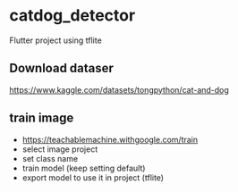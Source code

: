 # catdog_detector

Flutter project using tflite

## Download dataser

https://www.kaggle.com/datasets/tongpython/cat-and-dog


## train image

- https://teachablemachine.withgoogle.com/train
- select image project
- set class name
- train model (keep setting default)
- export model to use it in project (tflite)
